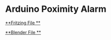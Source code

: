# Arduino Poximity Alarm

[**Fritzing File **](https://github.com/sebad-git/Ardiono-Poximity-Alarm/blob/main/Pcb/Bike_Alarm.fzz?raw=true)

[**Blender File **](https://github.com/sebad-git/Ardiono-Poximity-Alarm/blob/main/3dModel/Alarm_Case.blend?raw=true)
